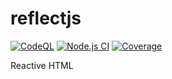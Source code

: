 # reflectjs

[![CodeQL](https://github.com/fcapolini/reflectjs/actions/workflows/codeql.yml/badge.svg)](https://github.com/fcapolini/reflectjs/actions/workflows/codeql.yml)
[![Node.js CI](https://github.com/fcapolini/reflectjs/actions/workflows/node.js.yml/badge.svg)](https://github.com/fcapolini/reflectjs/actions/workflows/node.js.yml)
[![Coverage](coverage/badges.svg)](coverage/index.html)

Reactive HTML
